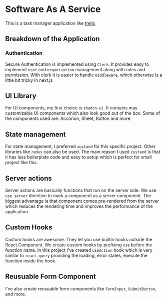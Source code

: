 # Software As A Service

This is a task manager application like [trello](https://trello.com/)

## Breakdown of the Application

### Authentication

Secure Authentication is implemented using `Clerk`. It provides easy to implement `user` and `organization` management along with roles and permission. With clerk it is easier to handle `middleware`, which otherwise is a little bit tricky in next.js

## UI Library

For UI components, my first choice is `shadcn-ui`. It contains may customizable UI components which also look good out of the box. Some of the components used are: Accorion, Sheet, Button and more.

## State management

For state management, I preferred `zustand` for this specific project. Other libraries like `redux` can also be used. The main reason I used `zustand` is that it has less boilerplate code and easy to setup which is perfect for small project like this.

## Server actions

Server actions are basically functions that run on the server side. We use `use server` directive to mark a component as a server component. The biggest advantage is that component comes pre-rendered from the server which reduces the rendering time and improves the performance of the application.

## Custom Hooks

Custom hooks are awesome. They let you use builtin hooks outside the React Component. We create custom hooks by prefixing `use` before the function name. In this project I've created `useAction` hook which is very similar to `react-query` providing the loading, error states, execute the function inside the hook.

## Reusuable Form Component

I've also create reusuable form components like `FormInput`, `SubmitButton`, and more.
